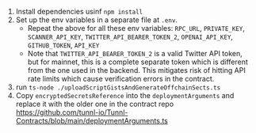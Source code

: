 1. Install dependencies usinf `npm install`
2. Set up the env variables in a separate file at `.env`.
   - Repeat the above for all these env variables: `RPC_URL`, `PRIVATE_KEY`, `SCANNER_API_KEY`, `TWITTER_API_BEARER_TOKEN_2`, `OPENAI_API_KEY`, `GITHUB_TOKEN`, `API_KEY`
   - Note that `TWITTER_API_BEARER_TOKEN_2` is a valid Twitter API token, but for mainnet, this is a complete separate token which is different from the one used in the backend. This mitigates risk of hitting API rate limits which cause verification errors in the contract.
3. run `ts-node ./uploadScriptGistsAndGenerateOffchainSects.ts`
4. Copy `encryptedSecretsReference` into the `deploymentArguments` and replace it with the older one in the contract repo https://github.com/tunnl-io/Tunnl-Contracts/blob/main/deploymentArguments.ts
